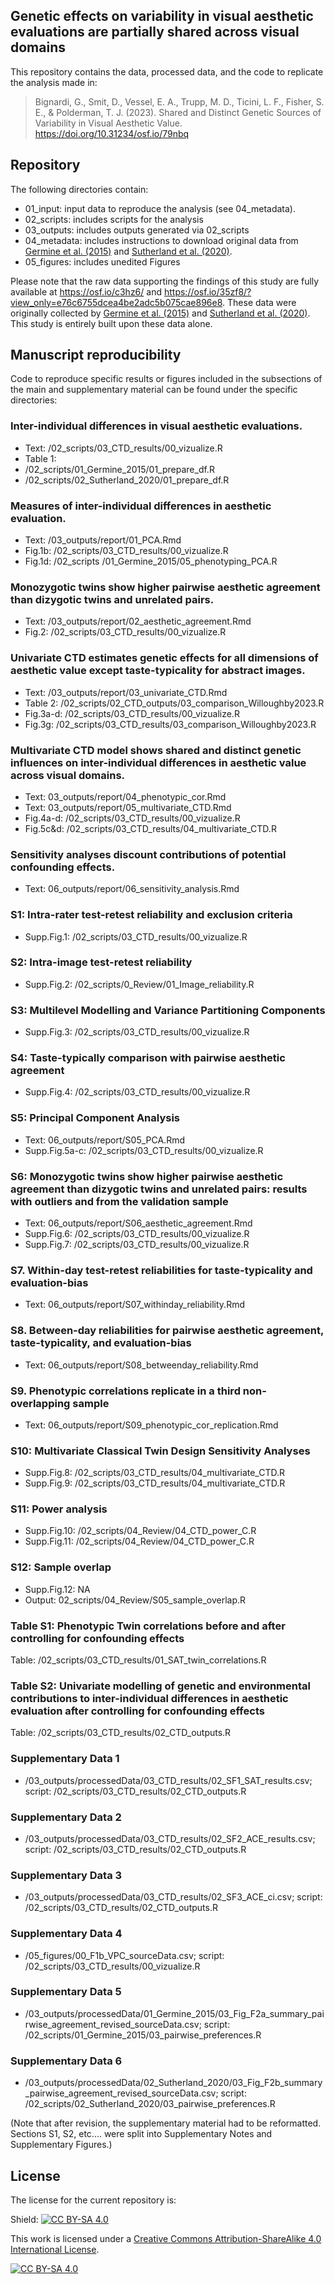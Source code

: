 ## Genetic effects on variability in visual aesthetic evaluations are partially shared across visual domains

This repository contains the data, processed data, and the code to replicate the analysis made in:

> Bignardi, G., Smit, D., Vessel, E. A., Trupp, M. D., Ticini, L. F., Fisher, S. E., & Polderman, T. J. (2023). Shared and Distinct Genetic Sources of Variability in Visual Aesthetic Value. https://doi.org/10.31234/osf.io/79nbq 

## Repository

The following directories contain:
+ 01_input: input data to reproduce the analysis (see 04_metadata). 
+ 02_scripts: includes scripts for the analysis
+ 03_outputs: includes outputs generated via 02_scripts
+ 04_metadata: includes instructions to download original data from [Germine et al. (2015)](https://doi.org/10.1016/j.cub.2015.08.048) and [Sutherland et al. (2020)](https://doi.org/10.1073/pnas.1920131117).
+ 05_figures: includes unedited Figures

Please note that the raw data supporting the findings of this study are fully available at https://osf.io/c3hz6/ and https://osf.io/35zf8/?view_only=e76c6755dcea4be2adc5b075cae896e8. 
These data were originally collected by [Germine et al. (2015)](https://doi.org/10.1016/j.cub.2015.08.048) and [Sutherland et al. (2020)](https://doi.org/10.1073/pnas.1920131117). This study is entirely built upon these data alone. 


## Manuscript reproducibility

Code to reproduce specific results or figures included in the subsections of the main and supplementary material can be found under the specific directories:

### Inter-individual differences in visual aesthetic evaluations.
+ Text: /02_scripts/03_CTD_results/00_vizualize.R
+ Table 1:  
+ /02_scripts/01_Germine_2015/01_prepare_df.R  
+ /02_scripts/02_Sutherland_2020/01_prepare_df.R

### Measures of inter-individual differences in aesthetic evaluation.
+ Text: /03_outputs/report/01_PCA.Rmd
+ Fig.1b: /02_scripts/03_CTD_results/00_vizualize.R
+ Fig.1d: /02_scripts /01_Germine_2015/05_phenotyping_PCA.R

### Monozygotic twins show higher pairwise aesthetic agreement than dizygotic twins and unrelated pairs.
+ Text: /03_outputs/report/02_aesthetic_agreement.Rmd
+ Fig.2: /02_scripts/03_CTD_results/00_vizualize.R

### Univariate CTD estimates genetic effects for all dimensions of aesthetic value except taste-typicality for abstract images.
+ Text: /03_outputs/report/03_univariate_CTD.Rmd
+ Table 2: /02_scripts/02_CTD_outputs/03_comparison_Willoughby2023.R
+ Fig.3a-d: /02_scripts/03_CTD_results/00_vizualize.R
+ Fig.3g: /02_scripts/03_CTD_results/03_comparison_Willoughby2023.R

### Multivariate CTD model shows shared and distinct genetic influences on inter-individual differences in aesthetic value across visual domains.
+ Text: 03_outputs/report/04_phenotypic_cor.Rmd
+ Text: 03_outputs/report/05_multivariate_CTD.Rmd
+ Fig.4a-d: /02_scripts/03_CTD_results/00_vizualize.R
+ Fig.5c&d: /02_scripts/03_CTD_results/04_multivariate_CTD.R

### Sensitivity analyses discount contributions of potential confounding effects.
+ Text:  06_outputs/report/06_sensitivity_analysis.Rmd

###  S1: Intra-rater test-retest reliability and exclusion criteria
+ Supp.Fig.1: /02_scripts/03_CTD_results/00_vizualize.R

###  S2: Intra-image test-retest reliability 
+ Supp.Fig.2: /02_scripts/0_Review/01_Image_reliability.R

###  S3: Multilevel Modelling and Variance Partitioning Components
+ Supp.Fig.3: /02_scripts/03_CTD_results/00_vizualize.R

###  S4: Taste-typically comparison with pairwise aesthetic agreement
+ Supp.Fig.4: /02_scripts/03_CTD_results/00_vizualize.R

###  S5: Principal Component Analysis 
+ Text:  06_outputs/report/S05_PCA.Rmd
+ Supp.Fig.5a-c: /02_scripts/03_CTD_results/00_vizualize.R

###  S6: Monozygotic twins show higher pairwise aesthetic agreement than dizygotic twins and unrelated pairs: results with outliers and from the validation sample 
+ Text:  06_outputs/report/S06_aesthetic_agreement.Rmd
+ Supp.Fig.6: /02_scripts/03_CTD_results/00_vizualize.R
+ Supp.Fig.7: /02_scripts/03_CTD_results/00_vizualize.R

### S7. Within-day test-retest reliabilities for taste-typicality and evaluation-bias
+ Text:  06_outputs/report/S07_withinday_reliability.Rmd

### S8. Between-day reliabilities for pairwise aesthetic agreement, taste-typicality, and evaluation-bias
+ Text:  06_outputs/report/S08_betweenday_reliability.Rmd

### S9. Phenotypic correlations replicate in a third non-overlapping sample
+ Text:  06_outputs/report/S09_phenotypic_cor_replication.Rmd

### S10: Multivariate Classical Twin Design Sensitivity Analyses 
+ Supp.Fig.8: /02_scripts/03_CTD_results/04_multivariate_CTD.R
+ Supp.Fig.9: /02_scripts/03_CTD_results/04_multivariate_CTD.R

### S11: Power analysis 
+ Supp.Fig.10: /02_scripts/04_Review/04_CTD_power_C.R
+ Supp.Fig.11: /02_scripts/04_Review/04_CTD_power_C.R

### S12: Sample overlap
+ Supp.Fig.12: NA
+ Output: 02_scripts/04_Review/S05_sample_overlap.R

### Table S1: Phenotypic Twin correlations before and after controlling for confounding effects
Table: /02_scripts/03_CTD_results/01_SAT_twin_correlations.R

### Table S2: Univariate modelling of genetic and environmental contributions to inter-individual differences in aesthetic evaluation after controlling for confounding effects
Table: /02_scripts/03_CTD_results/02_CTD_outputs.R

### Supplementary Data 1
+ /03_outputs/processedData/03_CTD_results/02_SF1_SAT_results.csv; script: /02_scripts/03_CTD_results/02_CTD_outputs.R

### Supplementary Data 2
+ /03_outputs/processedData/03_CTD_results/02_SF2_ACE_results.csv; script: /02_scripts/03_CTD_results/02_CTD_outputs.R

### Supplementary Data 3
+ /03_outputs/processedData/03_CTD_results/02_SF3_ACE_ci.csv; script: /02_scripts/03_CTD_results/02_CTD_outputs.R

### Supplementary Data 4
+ /05_figures/00_F1b_VPC_sourceData.csv; script: /02_scripts/03_CTD_results/00_vizualize.R

### Supplementary Data 5
+ /03_outputs/processedData/01_Germine_2015/03_Fig_F2a_summary_pairwise_agreement_revised_sourceData.csv; script: /02_scripts/01_Germine_2015/03_pairwise_preferences.R

### Supplementary Data 6
+ /03_outputs/processedData/02_Sutherland_2020/03_Fig_F2b_summary_pairwise_agreement_revised_sourceData.csv; script: /02_scripts/02_Sutherland_2020/03_pairwise_preferences.R

(Note that after revision, the supplementary material had to be reformatted. Sections S1, S2, etc.... were split into Supplementary Notes and Supplementary Figures.)

## License 

The license for the current repository is:

Shield: [![CC BY-SA 4.0][cc-by-sa-shield]][cc-by-sa]

This work is licensed under a
[Creative Commons Attribution-ShareAlike 4.0 International License][cc-by-sa].

[![CC BY-SA 4.0][cc-by-sa-image]][cc-by-sa]

[cc-by-sa]: http://creativecommons.org/licenses/by-sa/4.0/
[cc-by-sa-image]: https://licensebuttons.net/l/by-sa/4.0/88x31.png
[cc-by-sa-shield]: https://img.shields.io/badge/License-CC%20BY--SA%204.0-lightgrey.svg